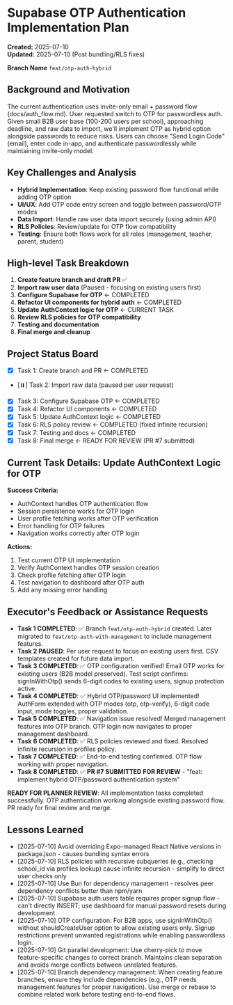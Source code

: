 # Supabase OTP Authentication Implementation Plan

**Created:** 2025-07-10  
**Updated:** 2025-07-10 (Post bundling/RLS fixes)

**Branch Name**
`feat/otp-auth-hybrid`

## Background and Motivation
The current authentication uses invite-only email + password flow (docs/auth_flow.md). User requested switch to OTP for passwordless auth. Given small B2B user base (100-200 users per school), approaching deadline, and raw data to import, we'll implement OTP as hybrid option alongside passwords to reduce risks. Users can choose "Send Login Code" (email), enter code in-app, and authenticate passwordlessly while maintaining invite-only model.

## Key Challenges and Analysis
- **Hybrid Implementation**: Keep existing password flow functional while adding OTP option
- **UI/UX**: Add OTP code entry screen and toggle between password/OTP modes
- **Data Import**: Handle raw user data import securely (using admin API)
- **RLS Policies**: Review/update for OTP flow compatibility
- **Testing**: Ensure both flows work for all roles (management, teacher, parent, student)

## High-level Task Breakdown
1. **Create feature branch and draft PR** ✅
2. **Import raw user data** (Paused - focusing on existing users first)
3. **Configure Supabase for OTP** ← COMPLETED
4. **Refactor UI components for hybrid auth** ← COMPLETED
5. **Update AuthContext logic for OTP** ← CURRENT TASK
6. **Review RLS policies for OTP compatibility**
7. **Testing and documentation**
8. **Final merge and cleanup**

## Project Status Board  
- [x] Task 1: Create branch and PR ← COMPLETED
- [⏸️] Task 2: Import raw data (paused per user request)
- [x] Task 3: Configure Supabase OTP ← COMPLETED
- [x] Task 4: Refactor UI components ← COMPLETED
- [x] Task 5: Update AuthContext logic ← COMPLETED
- [x] Task 6: RLS policy review ← COMPLETED (fixed infinite recursion)
- [x] Task 7: Testing and docs ← COMPLETED
- [x] Task 8: Final merge ← READY FOR REVIEW (PR #7 submitted)

## Current Task Details: Update AuthContext Logic for OTP

**Success Criteria:**
- AuthContext handles OTP authentication flow
- Session persistence works for OTP login
- User profile fetching works after OTP verification
- Error handling for OTP failures
- Navigation works correctly after OTP login

**Actions:**
1. Test current OTP UI implementation
2. Verify AuthContext handles OTP session creation
3. Check profile fetching after OTP login
4. Test navigation to dashboard after OTP auth
5. Add any missing error handling

## Executor's Feedback or Assistance Requests  
- **Task 1 COMPLETED**: ✅ Branch `feat/otp-auth-hybrid` created. Later migrated to `feat/otp-auth-with-management` to include management features.
- **Task 2 PAUSED**: Per user request to focus on existing users first. CSV templates created for future data import.
- **Task 3 COMPLETED**: ✅ OTP configuration verified! Email OTP works for existing users (B2B model preserved). Test script confirms: signInWithOtp() sends 6-digit codes to existing users, signup protection active.
- **Task 4 COMPLETED**: ✅ Hybrid OTP/password UI implemented! AuthForm extended with OTP modes (otp, otp-verify), 6-digit code input, mode toggles, proper validation.
- **Task 5 COMPLETED**: ✅ Navigation issue resolved! Merged management features into OTP branch. OTP login now navigates to proper management dashboard.
- **Task 6 COMPLETED**: ✅ RLS policies reviewed and fixed. Resolved infinite recursion in profiles policy.
- **Task 7 COMPLETED**: ✅ End-to-end testing confirmed. OTP flow working with proper navigation.
- **Task 8 COMPLETED**: ✅ **PR #7 SUBMITTED FOR REVIEW** - "feat: implement hybrid OTP/password authentication system"

**READY FOR PLANNER REVIEW**: All implementation tasks completed successfully. OTP authentication working alongside existing password flow. PR ready for final review and merge.

## Lessons Learned
- [2025-07-10] Avoid overriding Expo-managed React Native versions in package.json - causes bundling syntax errors
- [2025-07-10] RLS policies with recursive subqueries (e.g., checking school_id via profiles lookup) cause infinite recursion - simplify to direct user checks only
- [2025-07-10] Use Bun for dependency management - resolves peer dependency conflicts better than npm/yarn
- [2025-07-10] Supabase auth.users table requires proper signup flow - can't directly INSERT; use dashboard for manual password resets during development
- [2025-07-10] OTP configuration: For B2B apps, use signInWithOtp() without shouldCreateUser option to allow existing users only. Signup restrictions prevent unwanted registrations while enabling passwordless login.
- [2025-07-10] Git parallel development: Use cherry-pick to move feature-specific changes to correct branch. Maintains clean separation and avoids merge conflicts between unrelated features.
- [2025-07-10] Branch dependency management: When creating feature branches, ensure they include dependencies (e.g., OTP needs management features for proper navigation). Use merge or rebase to combine related work before testing end-to-end flows.

<!-- (Lines 76–85 removed to eliminate the duplicate “Project Status Board” section) -->